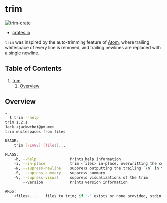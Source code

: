 # trim

[![trim-crate](https://img.shields.io/crates/v/trim.svg)](https://crates.io/crates/trim)

- [crates.io](https://crates.io/crates/trim)

`trim` was inspired by the auto-trimming feature of [Atom](https://atom.io/), where trailing whitespace of every line is removed, and trailing newlines are replaced with a single newline.

## Table of Contents

1. [trim](#trim)
    1. [Overview](#overview)

## Overview

```bash
~
  $ trim --help
trim 1.2.1
Jack <jackwchoi@pm.me>
trim whitespaces from files

USAGE:
    trim [FLAGS] [files]...

FLAGS:
    -h, --help               Prints help information
    -i, --in-place           trim <files> in-place, overwritting the content of the files atomically
    -N, --supress-newline    suppress outputting the trailing `\n` in the last line
    -S, --supress-summary    suppress summary
    -V, --supress-visual     suppress visualizations of the trim
        --version            Prints version information

ARGS:
    <files>...    files to trim; if '-' exists or none provided, stdin will be used
```
